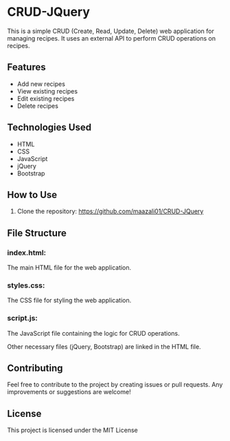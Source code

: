 # CRUD-JQuery
This is a simple CRUD (Create, Read, Update, Delete) web application for managing recipes. It uses an external API to perform CRUD operations on recipes.

## Features
- Add new recipes
- View existing recipes
- Edit existing recipes
- Delete recipes

## Technologies Used
- HTML
- CSS
- JavaScript
- jQuery
- Bootstrap

## How to Use
1. Clone the repository:
https://github.com/maazali01/CRUD-JQuery

## File Structure
### index.html: 
The main HTML file for the web application.
### styles.css: 
The CSS file for styling the web application.
### script.js: 
The JavaScript file containing the logic for CRUD operations.

Other necessary files (jQuery, Bootstrap) are linked in the HTML file.

## Contributing
Feel free to contribute to the project by creating issues or pull requests. Any improvements or suggestions are welcome!

## License
This project is licensed under the MIT License
